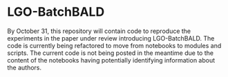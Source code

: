 # LGO-BatchBALD

By October 31, this repository will contain code to reproduce the experiments in the paper under review introducing LGO-BatchBALD. The code is currently being refactored to move from notebooks to modules and scripts. The current code is not being posted in the meantime due to the content of the notebooks having potentially identifying information about the authors.
